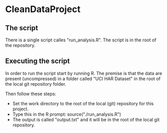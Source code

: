 # CleanDataProject

## The script 
There is a single script calles "run_analysis.R".
The script is in the root of the repository.

## Executing the script

In order to run the script start by running R. 
The premise is that the data are present (uncompressed) in a folder called "UCI HAR Dataset" in the root of the local git repository folder.

Then follow these steps: 

* Set the work directory to the root of the local (git) repository  for this project.
* Type this in the R prompt: source("./run_analysis.R")
* The output is called "output.txt" and it will be in the root of the local git repository.

